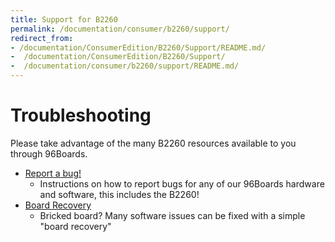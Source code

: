 ```yaml
---
title: Support for B2260
permalink: /documentation/consumer/b2260/support/
redirect_from:
- /documentation/ConsumerEdition/B2260/Support/README.md/
-  /documentation/ConsumerEdition/B2260/Support/
-  /documentation/consumer/b2260/support/README.md/
---
```

# Troubleshooting

Please take advantage of the many B2260 resources available to you through 96Boards.

- [Report a bug!](../../../Extras/Report_a_bug/)
   - Instructions on how to report bugs for any of our 96Boards hardware and software, this includes the B2260!
- [Board Recovery](../installation/board-recovery/)
   - Bricked board? Many software issues can be fixed with a simple "board recovery"
